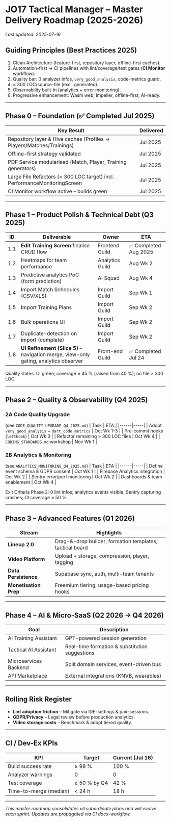 # JO17 Tactical Manager – Master Delivery Roadmap (2025-2026)

_Last updated: 2025-07-16_

## Guiding Principles (Best Practices 2025)
1. Clean Architecture (feature-first, repository layer, offline-first caches).
2. Automation-first → CI pipelines with lint/coverage/test gates (**CI Monitor** workflow).
3. Quality bar: 0 analyzer infos, `very_good_analysis`, code-metrics guard.
4. ≤ 300 LOC/source-file (excl. generated).
5. Observability built-in (analytics + error monitoring).
6. Progressive enhancement: Wasm web, Impeller, offline-first, AI-ready.

---

## Phase 0 – Foundation (✅ Completed Jul 2025)
| Key Result | Delivered |
|------------|-----------|
| Repository layer & Hive caches (Profiles → Players/Matches/Trainings) | Jul 2025 |
| Offline-first strategy validated | Jul 2025 |
| PDF Service modularised (Match, Player, Training generators) | Jul 2025 |
| Large File Refactors (< 300 LOC target) incl. PerformanceMonitoringScreen | Jul 2025 |
| CI Monitor workflow active – builds green | Jul 2025 |

---

## Phase 1 – Product Polish & Technical Debt (Q3 2025)
| ID | Deliverable | Owner | ETA |
|----|-------------|-------|-----|
| 1.1 | **Edit Training Screen** finalise CRUD flow | Frontend Guild | ✅ Completed Aug 2025 |
| 1.2 | Heatmaps for team performance | Analytics Guild | Aug Wk 2 |
| 1.3 | Predictive analytics PoC (form prediction) | AI Squad | Aug Wk 4 |
| 1.4 | Import Match Schedules (CSV/XLS) | Import Guild | Sep Wk 1 |
| 1.5 | Import Training Plans | Import Guild | Sep Wk 2 |
| 1.6 | Bulk operations UI | Import Guild | Sep Wk 2 |
| 1.7 | Duplicate-detection on import (complete) | Import Guild | Sep Wk 2 |
| 1.8 | **UI Refinement (Slice 5)** – navigation merge, view-only gating, analytics observer | Front-end Guild | ✅ Completed Jul 24 |

Quality Gates: CI green; coverage ≥ 45 % (raised from 40 %); no file > 300 LOC.

---

## Phase 2 – Quality & Observability (Q4 2025)
### 2A Code Quality Upgrade
(see `CODE_QUALITY_UPGRADE_Q4_2025.md`)
| Task | ETA |
|------|-----|
| Adopt `very_good_analysis` + `dart_code_metrics` | Oct Wk 1-3 |
| Pre-commit hooks (`lefthook`) | Oct Wk 3 |
| Refactor remaining > 300 LOC files | Oct Wk 4 |
| `CODING_STANDARDS.md` workshop | Nov Wk 1 |

### 2B Analytics & Monitoring
(see `ANALYTICS_MONITORING_Q4_2025.md`)
| Task | ETA |
|------|-----|
| Define event schema & GDPR consent | Oct Wk 1 |
| Firebase Analytics integration | Oct Wk 2 |
| Sentry error/perf monitoring | Oct Wk 2 |
| Dashboards & team enablement | Oct Wk 4 |

Exit Criteria Phase 2: 0 lint infos; analytics events visible; Sentry capturing crashes; CI coverage ≥ 50 %.

---

## Phase 3 – Advanced Features (Q1 2026)
| Stream | Highlights |
|--------|------------|
| **Lineup 2.0** | Drag-&-drop builder, formation templates, tactical board |
| **Video Platform** | Upload + storage, compression, player, tagging |
| **Data Persistence** | Supabase sync, auth, multi-team tenants |
| **Monetisation Prep** | Freemium tiering, usage-based pricing hooks |

---

## Phase 4 – AI & Micro-SaaS (Q2 2026 → Q4 2026)
| Goal | Description |
|------|-------------|
| AI Training Assistant | GPT-powered session generation |
| Tactical AI Assistant | Real-time formation & substitution suggestions |
| Microservices Backend | Split domain services, event-driven bus |
| API Marketplace | External integrations (KNVB, wearables) |

---

## Rolling Risk Register
* **Lint adoption friction** – Mitigate via IDE-settings & pair-sessions.
* **GDPR/Privacy** – Legal review before production analytics.
* **Video storage costs** – Benchmark & adopt tiered quality.

---

## CI / Dev-Ex KPIs
| KPI | Target | Current (Jul 16) |
|-----|--------|------------------|
| Build success rate | ≥ 98 % | 100 % |
| Analyzer warnings | 0 | 0 |
| Test coverage | ≥ 50 % by Q4 | 42 % |
| Time-to-merge (median) | < 24 h | 18 h |

---

_This master roadmap consolidates all subordinate plans and will evolve each sprint. Updates are propagated via CI docs-workflow._
